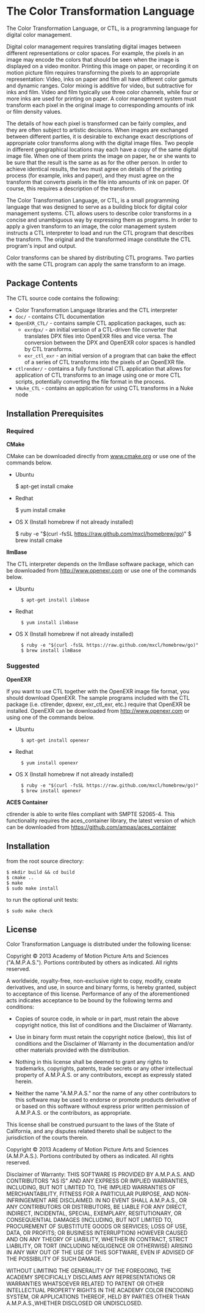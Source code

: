 # The Color Transformation Language #
 
The Color Transformation Language, or CTL, is a programming language for digital
color management.
 
Digital color management requires translating digital images between different
representations or color spaces.  For example, the pixels in an image may encode
the colors that should be seen when the image is displayed on a video monitor. 
Printing this image on paper, or recording it on motion picture film requires
transforming the pixels to an appropriate representation: Video, inks on paper
and film all have different color gamuts and dynamic ranges.  Color mixing is
additive for video, but subtractive for inks and film.  Video and film typically
use three color channels, while four or more inks are used for printing on
paper. A color management system must transform each pixel in the original image
to corresponding amounts of ink or film density values.
 
The details of how each pixel is transformed can be fairly complex, and they are
often subject to artistic decisions.  When images are exchanged between 
different parties, it is desirable to exchange exact descriptions of appropriate
color transforms along with the digital image files.  Two people in different
geographical locations may each have a copy of the same digital image file. 
When one of them prints the image on paper, he or she wants to be sure that the
result is the same as as for the other person.  In order to achieve identical
results, the two must agree on details of the printing process (for example,
inks and paper), and they must agree on the transform that converts pixels in
the file into amounts of ink on paper.  Of course, this requires a description
of the transform.
 
The Color Transformation Language, or CTL, is a small programming language that
was designed to serve as a building block for digital color management systems. 
CTL allows users to describe color transforms in a concise and unambiguous way
by expressing them as programs.  In order to apply a given transform to an
image, the color management system instructs a CTL interpreter to load and run
the CTL program that describes the transform.  The original and the transformed
image constitute the CTL program's input and output.
 
Color transforms can be shared by distributing CTL programs. Two parties with
the same CTL program can apply the same transform to an image.


## Package Contents ##
The CTL source code contains the following:

* Color Transformation Language libraries and the CTL interpreter 
* `doc/` - contains CTL documentation
* `OpenEXR_CTL/` - contains sample CTL application packages, such as:
  * `exrdpx/` - an initial version of a CTL-driven file converter that 
  translates DPX files into OpenEXR files and vice versa. The conversion between
  the DPX and OpenEXR color spaces is handled by CTL transforms.
  * `exr_ctl_exr` - an initial version of a program that can bake the effect of a series of CTL transforms into the pixels of an OpenEXR file.
* `ctlrender/` - contains a fully functional CTL application that allows for
  application of CTL transforms to an image using one or more CTL scripts, 
  potentially converting the file format in the process.
* `\Nuke_CTL` - contains an application for using CTL transforms in a Nuke node

## Installation Prerequisites ##
### Required ###
__CMake__

CMake can be downloaded directly from www.cmake.org or use one of the commands below.

* Ubuntu

    $ apt-get install cmake

* Redhat

    $ yum install cmake

* OS X (Install homebrew if not already installed)

    $ ruby -e "$(curl -fsSL https://raw.github.com/mxcl/homebrew/go)"
    $ brew install cmake

__IlmBase__

The CTL interpreter depends on the IlmBase software package, which can be
downloaded from http://www.openexr.com or use one of the commands below.

* Ubuntu

		$ apt-get install ilmbase
		
* Redhat

		$ yum install ilmbase
		
* OS X (Install homebrew if not already installed)

		$ ruby -e "$(curl -fsSL https://raw.github.com/mxcl/homebrew/go)"
		$ brew install ilmBase

### Suggested ###
__OpenEXR__

If you want to use CTL together with the OpenEXR image file format, you should
download OpenEXR. The sample programs included with the CTL package (i.e.
ctlrender, dpxexr, exr_ctl_exr, etc.) require that OpenEXR be installed. OpenEXR 
can be downloaded from http://www.openexr.com or using one of the commands 
below.

* Ubuntu

		$ apt-get install openexr
		
* Redhat

		$ yum install openexr
		
* OS X (Install homebrew if not already installed)

		$ ruby -e "$(curl -fsSL https://raw.github.com/mxcl/homebrew/go)"
		$ brew install openexr
		
__ACES Container__

ctlrender is able to write files compliant with SMPTE S2065-4. This
functionality requires the aces_container library, the latest version of which can be downloaded from https://github.com/ampas/aces_container

## Installation ##

from the root source directory:

    $ mkdir build && cd build
    $ cmake ..
    $ make
    $ sudo make install

to run the optional unit tests:

    $ sudo make check

## License ##
 
Color Transformation Language is distributed under the following license:

Copyright © 2013 Academy of Motion Picture Arts and Sciences ("A.M.P.A.S.").
Portions contributed by others as indicated. All rights reserved.

A worldwide, royalty-free, non-exclusive right to copy, modify, create
derivatives, and use, in source and binary forms, is hereby granted, subject to
acceptance of this license. Performance of any of the aforementioned acts
indicates acceptance to be bound by the following terms and conditions:

* Copies of source code, in whole or in part, must retain the above copyright
notice, this list of conditions and the Disclaimer of Warranty.

* Use in binary form must retain the copyright notice (below), this list of
conditions and the Disclaimer of Warranty in the documentation and/or other
materials provided with the distribution.

* Nothing in this license shall be deemed to grant any rights to trademarks,
copyrights, patents, trade secrets or any other intellectual property of
A.M.P.A.S. or any contributors, except as expressly stated herein.

* Neither the name "A.M.P.A.S." nor the name of any other contributors to this
software may be used to endorse or promote products derivative of or based on
this software without express prior written permission of A.M.P.A.S. or the
contributors, as appropriate.

This license shall be construed pursuant to the laws of the State of California, 
and any disputes related thereto shall be subject to the jurisdiction of the 
courts therein.

Copyright © 2013 Academy of Motion Picture Arts and Sciences (A.M.P.A.S.).
Portions contributed by others as indicated. All rights reserved.

Disclaimer of Warranty: THIS SOFTWARE IS PROVIDED BY A.M.P.A.S. AND CONTRIBUTORS
"AS IS" AND ANY EXPRESS OR IMPLIED WARRANTIES, INCLUDING, BUT NOT LIMITED TO,
THE IMPLIED WARRANTIES OF MERCHANTABILITY, FITNESS FOR A PARTICULAR PURPOSE, AND
NON-INFRINGEMENT ARE DISCLAIMED. IN NO EVENT SHALL A.M.P.A.S., OR ANY
CONTRIBUTORS OR DISTRIBUTORS, BE LIABLE FOR ANY DIRECT, INDIRECT, INCIDENTAL,
SPECIAL, EXEMPLARY, RESITUTIONARY, OR CONSEQUENTIAL DAMAGES (INCLUDING, BUT NOT
LIMITED TO, PROCUREMENT OF SUBSTITUTE GOODS OR SERVICES; LOSS OF USE, DATA, OR
PROFITS; OR BUSINESS INTERRUPTION) HOWEVER CAUSED AND ON ANY THEORY OF
LIABILITY, WHETHER IN CONTRACT, STRICT LIABILITY, OR TORT (INCLUDING NEGLIGENCE
OR OTHERWISE) ARISING IN ANY WAY OUT OF THE USE OF THIS SOFTWARE, EVEN IF
ADVISED OF THE POSSIBILITY OF SUCH DAMAGE.

WITHOUT LIMITING THE GENERALITY OF THE FOREGOING, THE ACADEMY SPECIFICALLY
DISCLAIMS ANY REPRESENTATIONS OR WARRANTIES WHATSOEVER RELATED TO PATENT OR
OTHER INTELLECTUAL PROPERTY RIGHTS IN THE ACADEMY COLOR ENCODING SYSTEM, OR
APPLICATIONS THEREOF, HELD BY PARTIES OTHER THAN A.M.P.A.S.,WHETHER DISCLOSED OR
UNDISCLOSED.